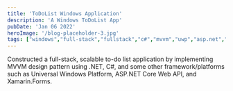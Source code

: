```yaml
---
title: 'ToDoList Windows Application'
description: 'A Windows ToDoList App'
pubDate: 'Jan 06 2022'
heroImage: '/blog-placeholder-3.jpg'
tags: ["windows","full-stack","fullstack","c#","mvvm","uwp","asp.net","xamarin.forms"]
---
```


Constructed a full-stack, scalable to-do list application by implementing MVVM design pattern using .NET, C#, and some other framework/platforms such as Universal Windows Platform, ASP.NET Core Web API, and Xamarin.Forms.
